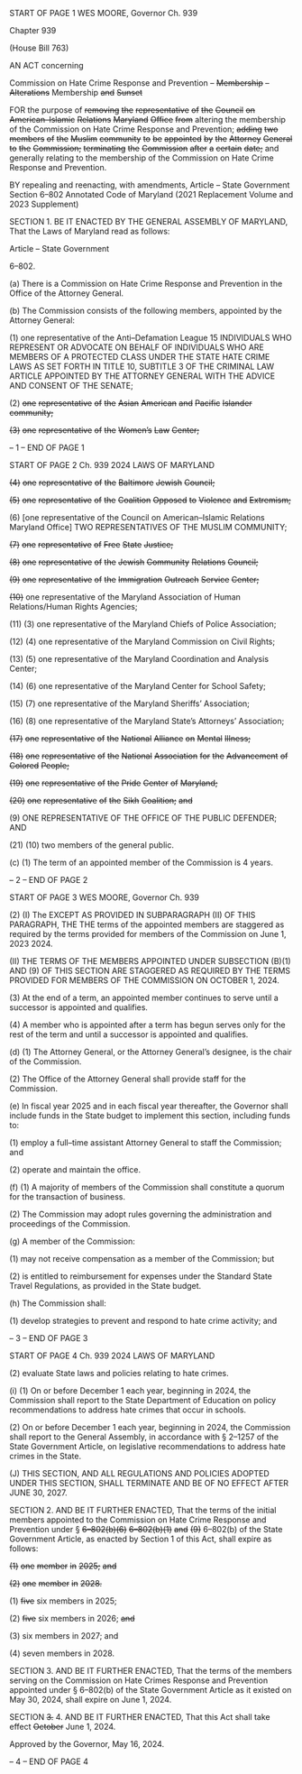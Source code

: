START OF PAGE 1
WES MOORE, Governor Ch. 939

Chapter 939

(House Bill 763)

AN ACT concerning

Commission on Hate Crime Response and Prevention – ~~Membership~~ ~~–~~
~~Alterations~~ Membership ~~and~~ ~~Sunset~~

FOR the purpose of ~~removing~~ ~~the~~ ~~representative~~ ~~of~~ ~~the~~ ~~Council~~ ~~on~~ ~~American–Islamic~~
~~Relations~~ ~~Maryland~~ ~~Office~~ ~~from~~ altering the membership of the Commission on Hate
Crime Response and Prevention; ~~adding~~ ~~two~~ ~~members~~ ~~of~~ ~~the~~ ~~Muslim~~ ~~community~~ ~~to~~
~~be~~ ~~appointed~~ ~~by~~ ~~the~~ ~~Attorney~~ ~~General~~ ~~to~~ ~~the~~ ~~Commission;~~ ~~terminating~~ ~~the~~
~~Commission~~ ~~after~~ ~~a~~ ~~certain~~ ~~date;~~ and generally relating to the membership of the
Commission on Hate Crime Response and Prevention.

BY repealing and reenacting, with amendments,
Article – State Government
Section 6–802
Annotated Code of Maryland
(2021 Replacement Volume and 2023 Supplement)

SECTION 1. BE IT ENACTED BY THE GENERAL ASSEMBLY OF MARYLAND,
That the Laws of Maryland read as follows:

Article – State Government

6–802.

(a) There is a Commission on Hate Crime Response and Prevention in the Office
of the Attorney General.

(b) The Commission consists of the following members, appointed by the Attorney
General:

(1) one representative of the Anti–Defamation League 15 INDIVIDUALS
WHO REPRESENT OR ADVOCATE ON BEHALF OF INDIVIDUALS WHO ARE MEMBERS OF
A PROTECTED CLASS UNDER THE STATE HATE CRIME LAWS AS SET FORTH IN TITLE
10, SUBTITLE 3 OF THE CRIMINAL LAW ARTICLE APPOINTED BY THE ATTORNEY
GENERAL WITH THE ADVICE AND CONSENT OF THE SENATE;

(2) ~~one~~ ~~representative~~ ~~of~~ ~~the~~ ~~Asian~~ ~~American~~ ~~and~~ ~~Pacific~~ ~~Islander~~
~~community;~~

~~(3)~~ ~~one~~ ~~representative~~ ~~of~~ ~~the~~ ~~Women’s~~ ~~Law~~ ~~Center;~~

– 1 –
END OF PAGE 1

START OF PAGE 2
Ch. 939 2024 LAWS OF MARYLAND

~~(4)~~ ~~one~~ ~~representative~~ ~~of~~ ~~the~~ ~~Baltimore~~ ~~Jewish~~ ~~Council;~~

~~(5)~~ ~~one~~ ~~representative~~ ~~of~~ ~~the~~ ~~Coalition~~ ~~Opposed~~ ~~to~~ ~~Violence~~ ~~and~~ ~~Extremism;~~

(6) [one representative of the Council on American–Islamic Relations
Maryland Office] TWO REPRESENTATIVES OF THE MUSLIM COMMUNITY;

~~(7)~~ ~~one~~ ~~representative~~ ~~of~~ ~~Free~~ ~~State~~ ~~Justice;~~

~~(8)~~ ~~one~~ ~~representative~~ ~~of~~ ~~the~~ ~~Jewish~~ ~~Community~~ ~~Relations~~ ~~Council;~~

~~(9)~~ ~~one~~ ~~representative~~ ~~of~~ ~~the~~ ~~Immigration~~ ~~Outreach~~ ~~Service~~ ~~Center;~~

~~(10)~~ one representative of the Maryland Association of Human
Relations/Human Rights Agencies;

(11) (3) one representative of the Maryland Chiefs of Police Association;

(12) (4) one representative of the Maryland Commission on Civil Rights;

(13) (5) one representative of the Maryland Coordination and Analysis
Center;

(14) (6) one representative of the Maryland Center for School Safety;

(15) (7) one representative of the Maryland Sheriffs’ Association;

(16) (8) one representative of the Maryland State’s Attorneys’
Association;

~~(17)~~ ~~one~~ ~~representative~~ ~~of~~ ~~the~~ ~~National~~ ~~Alliance~~ ~~on~~ ~~Mental~~ ~~Illness;~~

~~(18)~~ ~~one~~ ~~representative~~ ~~of~~ ~~the~~ ~~National~~ ~~Association~~ ~~for~~ ~~the~~ ~~Advancement~~ ~~of~~
~~Colored~~ ~~People;~~

~~(19)~~ ~~one~~ ~~representative~~ ~~of~~ ~~the~~ ~~Pride~~ ~~Center~~ ~~of~~ ~~Maryland;~~

~~(20)~~ ~~one~~ ~~representative~~ ~~of~~ ~~the~~ ~~Sikh~~ ~~Coalition;~~ ~~and~~

(9) ONE REPRESENTATIVE OF THE OFFICE OF THE PUBLIC
DEFENDER; AND

(21) (10) two members of the general public.

(c) (1) The term of an appointed member of the Commission is 4 years.

– 2 –
END OF PAGE 2

START OF PAGE 3
WES MOORE, Governor Ch. 939

(2) (I) The EXCEPT AS PROVIDED IN SUBPARAGRAPH (II) OF THIS
PARAGRAPH, THE THE terms of the appointed members are staggered as required by the
terms provided for members of the Commission on June 1, 2023 2024.

(II) THE TERMS OF THE MEMBERS APPOINTED UNDER
SUBSECTION (B)(1) AND (9) OF THIS SECTION ARE STAGGERED AS REQUIRED BY THE
TERMS PROVIDED FOR MEMBERS OF THE COMMISSION ON OCTOBER 1, 2024.

(3) At the end of a term, an appointed member continues to serve until a
successor is appointed and qualifies.

(4) A member who is appointed after a term has begun serves only for the
rest of the term and until a successor is appointed and qualifies.

(d) (1) The Attorney General, or the Attorney General’s designee, is the chair
of the Commission.

(2) The Office of the Attorney General shall provide staff for the
Commission.

(e) In fiscal year 2025 and in each fiscal year thereafter, the Governor shall
include funds in the State budget to implement this section, including funds to:

(1) employ a full–time assistant Attorney General to staff the Commission;
and

(2) operate and maintain the office.

(f) (1) A majority of members of the Commission shall constitute a quorum for
the transaction of business.

(2) The Commission may adopt rules governing the administration and
proceedings of the Commission.

(g) A member of the Commission:

(1) may not receive compensation as a member of the Commission; but

(2) is entitled to reimbursement for expenses under the Standard State
Travel Regulations, as provided in the State budget.

(h) The Commission shall:

(1) develop strategies to prevent and respond to hate crime activity; and

– 3 –
END OF PAGE 3

START OF PAGE 4
Ch. 939 2024 LAWS OF MARYLAND

(2) evaluate State laws and policies relating to hate crimes.

(i) (1) On or before December 1 each year, beginning in 2024, the Commission
shall report to the State Department of Education on policy recommendations to address
hate crimes that occur in schools.

(2) On or before December 1 each year, beginning in 2024, the Commission
shall report to the General Assembly, in accordance with § 2–1257 of the State Government
Article, on legislative recommendations to address hate crimes in the State.

(J) THIS SECTION, AND ALL REGULATIONS AND POLICIES ADOPTED UNDER
THIS SECTION, SHALL TERMINATE AND BE OF NO EFFECT AFTER JUNE 30, 2027.

SECTION 2. AND BE IT FURTHER ENACTED, That the terms of the initial
members appointed to the Commission on Hate Crime Response and Prevention under §
~~6–802(b)(6)~~ ~~6–802(b)(1)~~ ~~and~~ ~~(9)~~ 6–802(b) of the State Government Article, as enacted by
Section 1 of this Act, shall expire as follows:

~~(1)~~ ~~one~~ ~~member~~ ~~in~~ ~~2025;~~ ~~and~~

~~(2)~~ ~~one~~ ~~member~~ ~~in~~ ~~2028.~~

(1) ~~five~~ six members in 2025;

(2) ~~five~~ six members in 2026; ~~and~~

(3) six members in 2027; and

(4) seven members in 2028.

SECTION 3. AND BE IT FURTHER ENACTED, That the terms of the members
serving on the Commission on Hate Crimes Response and Prevention appointed under §
6–802(b) of the State Government Article as it existed on May 30, 2024, shall expire on June
1, 2024.

SECTION ~~3.~~ 4. AND BE IT FURTHER ENACTED, That this Act shall take effect
~~October~~ June 1, 2024.

Approved by the Governor, May 16, 2024.

– 4 –
END OF PAGE 4